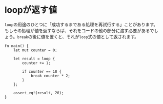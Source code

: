 <!--
# Returning from loops
-->
# loopが返す値

<!--
One of the uses of a `loop` is to retry an operation until it succeeds. If the
operation returns a value though, you might need to pass it to the rest of the
code: put it after the `break`, and it will be returned by the `loop`
expression.
-->
`loop`の用途のひとつに「成功するまである処理を再試行する」ことがあります。もしその処理が値を返すならば、それをコードの他の部分に渡す必要があるでしょう。`break`の後に値を置くと、それが`loop`式の値として返されます。

```rust,editable
fn main() {
    let mut counter = 0;

    let result = loop {
        counter += 1;

        if counter == 10 {
            break counter * 2;
        }
    };

    assert_eq!(result, 20);
}
```
